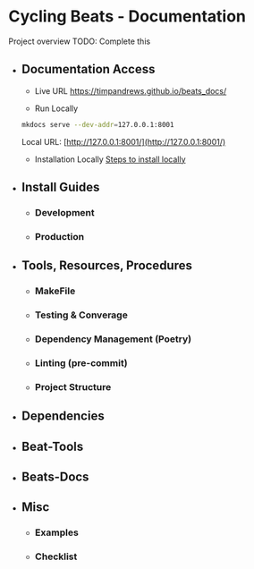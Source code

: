 # Cycling Beats - Documentation

Project overview TODO: Complete this

- ## Documentation Access
    - Live URL <a href="https://timpandrews.github.io/beats_docs/" target="_blank">https://timpandrews.github.io/beats_docs/</a>

    - Run Locally
    ```bash 
    mkdocs serve --dev-addr=127.0.0.1:8001
    ```
    Local URL: [http://127.0.0.1:8001/](http://127.0.0.1:8001/)

    - Installation Locally [Steps to install locally](extras/mkdocs_install_locally.md)

- ## Install Guides
    - ### Development
    - ### Production
- ## Tools, Resources, Procedures
    - ### MakeFile
    - ### Testing & Converage
    - ### Dependency Management (Poetry)
    - ### Linting (pre-commit)
    - ### Project Structure  
- ## Dependencies
- ## Beat-Tools 
- ## Beats-Docs
- ## Misc
    - ### Examples
    - ### Checklist